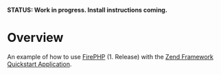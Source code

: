 **STATUS: Work in progress. Install instructions coming.**

Overview
========

An example of how to use [FirePHP](http://www.firephp.org/) (1. Release) with the [Zend Framework Quickstart Application](http://framework.zend.com/manual/en/learning.quickstart.intro.html).
